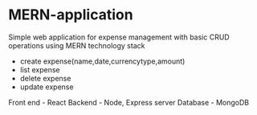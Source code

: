 # MERN-application

Simple web application for expense management with basic CRUD operations using MERN technology stack

- create expense(name,date,currencytype,amount)
- list expense
- delete expense
- update expense

Front end - React
Backend - Node, Express server
Database - MongoDB
